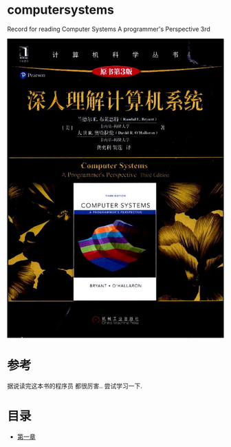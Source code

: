 # computersystems
Record for reading Computer Systems A programmer's Perspective 3rd

![label](https://github.com/bluefalconjun/computersystems/blob/master/refs/booklabel.jpg)

# 参考
据说读完这本书的程序员 都很厉害.. 尝试学习一下.

# 目录

- [第一章](https://github.com/bluefalconjun/computersystems/blob/master/chapters/c1.md)